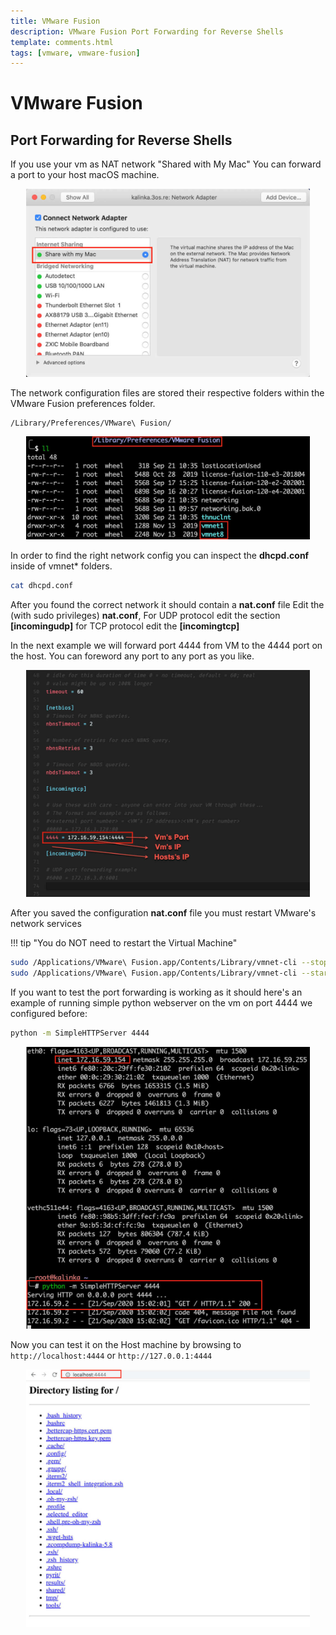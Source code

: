 ```yaml
---
title: VMware Fusion
description: VMware Fusion Port Forwarding for Reverse Shells
template: comments.html
tags: [vmware, vmware-fusion]
---
```


# VMware Fusion

## Port Forwarding for Reverse Shells

If you use your vm as NAT network "Shared with My Mac" You can forward a port to your host macOS machine.

<div style="width:90%; margin:0 auto">
    <img src="/assets/images/penetration-testing/vmwareFusion/vmware_network.jpg" alt="vmware_network">
</div>

The network configuration files are stored their respective folders within the VMware Fusion preferences folder.

```bash
/Library/Preferences/VMware\ Fusion/
```

<div style="width:90%; margin:0 auto">
    <img src="/assets/images/penetration-testing/vmwareFusion/vmwarenetworks.jpg" alt="vmware networks">
</div>

In order to find the right network config you can inspect the **dhcpd.conf** inside of vmnet\* folders.

```bash
cat dhcpd.conf
```

After you found the correct network it should contain a **nat.conf** file
Edit the (with sudo privileges) **nat.conf**, For UDP protocol edit the section **[incomingudp]**
for TCP protocol edit the **[incomingtcp]**

In the next example we will forward port 4444 from VM to the 4444 port on the host.
You can foreword any port to any port as you like.

<div style="width:90%; margin:0 auto">
    <img src="/assets/images/penetration-testing/vmwareFusion/vmware_nat_config.jpg" alt="vmware nat config">
</div>

After you saved the configuration **nat.conf** file you must restart VMware's network services

!!! tip "You do NOT need to restart the Virtual Machine"

```bash
sudo /Applications/VMware\ Fusion.app/Contents/Library/vmnet-cli --stop
sudo /Applications/VMware\ Fusion.app/Contents/Library/vmnet-cli --start
```

If you want to test the port forwarding is working as it should here's an example of running simple python webserver on the vm on port 4444 we configured before:

```bash
python -m SimpleHTTPServer 4444
```

<div style="width:90%; margin:0 auto">
    <img src="/assets/images/penetration-testing/vmwareFusion/pythonServerExmaple.jpg" alt="python server on port 4444">
</div>

Now you can test it on the Host machine by browsing to `http://localhost:4444` or `http://127.0.0.1:4444`

<div style="width:90%; margin:0 auto">
    <img src="/assets/images/penetration-testing/vmwareFusion/host.jpg" alt="localhost forwarding">
</div>
